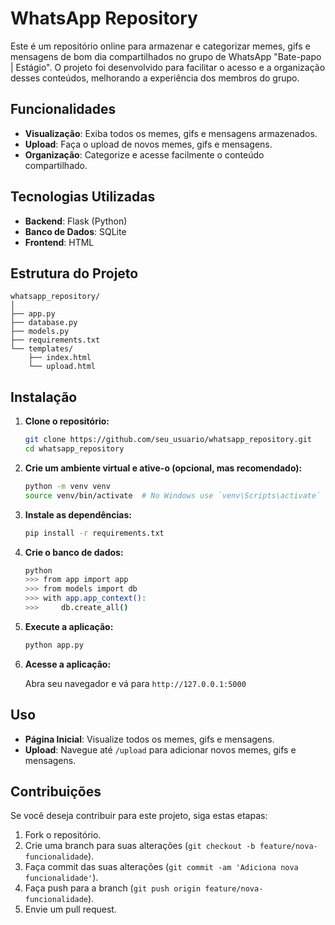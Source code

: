# WhatsApp Repository

Este é um repositório online para armazenar e categorizar memes, gifs e mensagens de bom dia compartilhados no grupo de WhatsApp "Bate-papo | Estágio". O projeto foi desenvolvido para facilitar o acesso e a organização desses conteúdos, melhorando a experiência dos membros do grupo.

## Funcionalidades

- **Visualização**: Exiba todos os memes, gifs e mensagens armazenados.
- **Upload**: Faça o upload de novos memes, gifs e mensagens.
- **Organização**: Categorize e acesse facilmente o conteúdo compartilhado.

## Tecnologias Utilizadas

- **Backend**: Flask (Python)
- **Banco de Dados**: SQLite
- **Frontend**: HTML

## Estrutura do Projeto

```
whatsapp_repository/
│
├── app.py
├── database.py
├── models.py
├── requirements.txt
└── templates/
    ├── index.html
    └── upload.html
```

## Instalação

1. **Clone o repositório:**

   ```bash
   git clone https://github.com/seu_usuario/whatsapp_repository.git
   cd whatsapp_repository
   ```

2. **Crie um ambiente virtual e ative-o (opcional, mas recomendado):**

   ```bash
   python -m venv venv
   source venv/bin/activate  # No Windows use `venv\Scripts\activate`
   ```

3. **Instale as dependências:**

   ```bash
   pip install -r requirements.txt
   ```

4. **Crie o banco de dados:**

   ```bash
   python
   >>> from app import app
   >>> from models import db
   >>> with app.app_context():
   >>>     db.create_all()
   ```

5. **Execute a aplicação:**

   ```bash
   python app.py
   ```

6. **Acesse a aplicação:**

   Abra seu navegador e vá para `http://127.0.0.1:5000`

## Uso

- **Página Inicial**: Visualize todos os memes, gifs e mensagens.
- **Upload**: Navegue até `/upload` para adicionar novos memes, gifs e mensagens.

## Contribuições

Se você deseja contribuir para este projeto, siga estas etapas:

1. Fork o repositório.
2. Crie uma branch para suas alterações (`git checkout -b feature/nova-funcionalidade`).
3. Faça commit das suas alterações (`git commit -am 'Adiciona nova funcionalidade'`).
4. Faça push para a branch (`git push origin feature/nova-funcionalidade`).
5. Envie um pull request.
